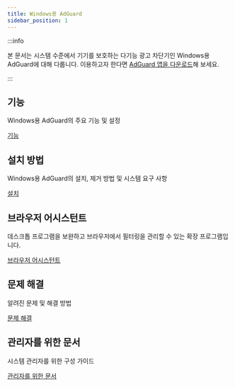 ```yaml
---
title: Windows용 AdGuard
sidebar_position: 1
---
```


:::info

본 문서는 시스템 수준에서 기기를 보호하는 다기능 광고 차단기인 Windows용 AdGuard에 대해 다룹니다. 이용하고자 한다면 [AdGuard 앱을 다운로드](https://agrd.io/download-kb-adblock)해 보세요.

:::

## 기능

Windows용 AdGuard의 주요 기능 및 설정

[기능](/adguard-for-windows/features/features.md)

## 설치 방법

Windows용 AdGuard의 설치, 제거 방법 및 시스템 요구 사항

[설치](/adguard-for-windows/installation.md)

## 브라우저 어시스턴트

데스크톱 프로그램을 보완하고 브라우저에서 필터링을 관리할 수 있는 확장 프로그램입니다.

[브라우저 어시스턴트](/adguard-for-windows/browser-assistant.md)

## 문제 해결

알려진 문제 및 해결 방법

[문제 해결](/adguard-for-windows/solving-problems/solving-problems.md)

## 관리자를 위한 문서

시스템 관리자를 위한 구성 가이드

[관리자를 위한 문서](/adguard-for-windows/admins-documentation.md)
